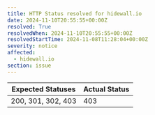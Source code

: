```yaml
---
title: HTTP Status resolved for hidewall.io
date: 2024-11-10T20:55:55+00:00Z
resolved: True
resolvedWhen: 2024-11-10T20:55:55+00:00Z
resolvedStartTime: 2024-11-08T11:28:04+00:00Z
severity: notice
affected:
  - hidewall.io
section: issue
---
```


| Expected Statuses | Actual Status  |
|-------------------|----------------|
| 200, 301, 302, 403 | 403 |
